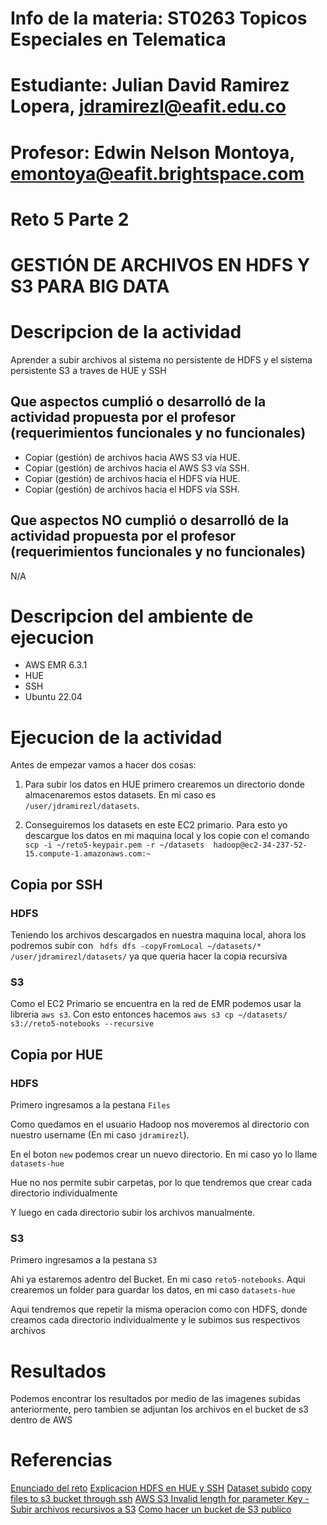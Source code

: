 
# Info de la materia: ST0263 Topicos Especiales en Telematica

# Estudiante: Julian David Ramirez Lopera, jdramirezl@eafit.edu.co

# Profesor: Edwin Nelson Montoya, emontoya@eafit.brightspace.com

# Reto 5 Parte 2
# GESTIÓN DE ARCHIVOS EN HDFS Y S3 PARA BIG DATA

# Descripcion de la actividad
Aprender a subir archivos al sistema no persistente de HDFS y el sistema persistente S3 a traves de HUE y SSH

## Que aspectos cumplió o desarrolló de la actividad propuesta por el profesor (requerimientos funcionales y no funcionales)
* Copiar (gestión) de archivos hacia AWS S3 vía HUE.
* Copiar (gestión) de archivos hacia el AWS S3 vía SSH.
* Copiar (gestión) de archivos hacia el HDFS vía HUE.
* Copiar (gestión) de archivos hacia el HDFS vía SSH.

## Que aspectos NO cumplió o desarrolló de la actividad propuesta por el profesor (requerimientos funcionales y no funcionales)
N/A

# Descripcion del ambiente de ejecucion
* AWS EMR 6.3.1
* HUE
* SSH 
* Ubuntu 22.04

# Ejecucion de la actividad

Antes de empezar vamos a hacer dos cosas:

1. Para subir los datos en HUE primero crearemos un directorio donde almacenaremos estos datasets. En mi caso es `/user/jdramirezl/datasets`.

2. Conseguiremos los datasets en este EC2 primario. Para esto yo descargue los datos en mi maquina local y los copie con el comando ` scp -i ~/reto5-keypair.pem -r ~/datasets  hadoop@ec2-34-237-52-15.compute-1.amazonaws.com:~`

## Copia por SSH
### HDFS

Teniendo los archivos descargados en nuestra maquina local, ahora los podremos subir con ` hdfs dfs -copyFromLocal ~/datasets/* /user/jdramirezl/datasets/` ya que queria hacer la copia recursiva


### S3

Como el EC2 Primario se encuentra en la red de EMR podemos usar la libreria `aws s3`. Con esto entonces hacemos `aws s3 cp ~/datasets/ s3://reto5-notebooks --recursive`

## Copia por HUE
### HDFS

Primero ingresamos a la pestana `Files`

Como quedamos en el usuario Hadoop nos moveremos al directorio con nuestro username (En mi caso `jdramirezl`).

En el boton `new` podemos crear un nuevo directorio. En mi caso yo lo llame `datasets-hue`

Hue no nos permite subir carpetas, por lo que tendremos que crear cada directorio individualmente

Y luego en cada directorio subir los archivos manualmente.

### S3

Primero ingresamos a la pestana `S3`

Ahi ya estaremos adentro del Bucket. En mi caso `reto5-notebooks`. Aqui crearemos un folder para guardar los datos, en mi caso `datasets-hue`

Aqui tendremos que repetir la misma operacion como con HDFS, donde creamos cada directorio individualmente y le subimos sus respectivos archivos

# Resultados
Podemos encontrar los resultados por medio de las imagenes subidas anteriormente, pero tambien se adjuntan los archivos en el bucket de s3 dentro de AWS




# Referencias
[Enunciado del reto](https://github.com/st0263eafit/st0263-231/blob/main/bigdata/lab5-2-hdfs-s3.txt)
[Explicacion HDFS en HUE y SSH](https://github.com/st0263eafit/st0263-231/tree/main/bigdata/01-hdfs)
[Dataset subido](https://github.com/st0263eafit/st0263-231/tree/main/bigdata/datasets)
[copy files to s3 bucket through ssh](https://www.middlewareinventory.com/blog/ec2-s3-copy/)
[AWS S3 Invalid length for parameter Key - Subir archivos recursivos a S3](https://storiesbynazreen.medium.com/quick-debug-aws-s3-invalid-length-for-parameter-key-4e07359b396d)
[Como hacer un bucket de S3 publico](https://bobbyhadz.com/blog/aws-s3-allow-public-read-access)
